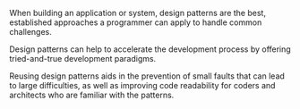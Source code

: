 When building an application or system, design patterns are the best, established approaches a programmer can apply to handle common challenges.

Design patterns can help to accelerate the development process by offering tried-and-true development paradigms.

Reusing design patterns aids in the prevention of small faults that can lead to large difficulties, as well as improving code readability for coders and architects who are familiar with the patterns.
